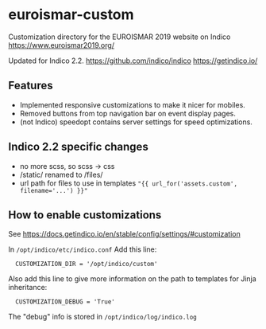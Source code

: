 
# euroismar-custom
Customization directory for the EUROISMAR 2019 website on Indico 
https://www.euroismar2019.org/

Updated for Indico 2.2.
https://github.com/indico/indico
https://getindico.io/

## Features
* Implemented responsive customizations to make it nicer for mobiles.
* Removed buttons from top navigation bar on event display pages.
* (not Indico) speedopt contains server settings for speed optimizations.

## Indico 2.2 specific changes
* no more scss, so scss -> css
* /static/ renamed to /files/
* url path for files to use in templates `"{{ url_for('assets.custom', filename='...') }}"`
 
## How to enable customizations
See https://docs.getindico.io/en/stable/config/settings/#customization

In `/opt/indico/etc/indico.conf`
Add this line:
```
  CUSTOMIZATION_DIR = '/opt/indico/custom'
```

Also add this line to give more information on the path to templates for Jinja inheritance:
```
  CUSTOMIZATION_DEBUG = 'True'
```
The "debug" info is stored in `/opt/indico/log/indico.log`

